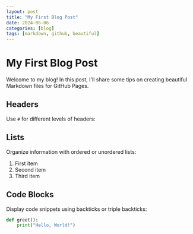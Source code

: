 ```yaml
---
layout: post
title: "My First Blog Post"
date: 2024-06-06
categories: [blog]
tags: [markdown, github, beautiful]
---
```

# My First Blog Post

Welcome to my blog! In this post, I'll share some tips on creating beautiful Markdown files for GitHub Pages.

## Headers

Use `#` for different levels of headers:

## Lists

Organize information with ordered or unordered lists:

1. First item
2. Second item
3. Third item

## Code Blocks

Display code snippets using backticks or triple backticks:

```python
def greet():
    print("Hello, World!")


